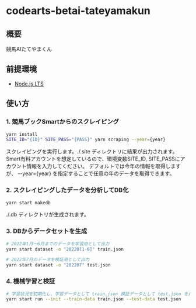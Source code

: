 # codearts-betai-tateyamakun

## 概要

競馬AIたてやまくん

## 前提環境

- [Node.js LTS](https://nodejs.org/ja/download/)

## 使い方

### 1. 競馬ブックSmartからのスクレイピング

```sh
yarn install
SITE_ID="{ID}" SITE_PASS="{PASS}" yarn scraping --year={year}
```

スクレイピングを実行します。./.site ディレクトリに結果が出力されます。
Smart有料アカウントを想定しているので、環境変数SITE_ID, SITE_PASSにアカウント情報を入力してください。
デフォルトでは今年の情報を取得しますが、 --year={year} を指定することで任意の年のデータを取得できます。

### 2. スクレイピングしたデータを分析してDB化

```sh
yarn start makedb
```

./.db ディレクトリが生成されます。

### 3. DBからデータセットを生成


```sh
# 2022年1月～6月までのデータを学習用として出力
yarn start dataset -o "20220[1-6]" train.json

# 2022年7月のデータを検証用として出力
yarn start dataset -o "202207" test.json
```

### 4. 機械学習と検証

```sh
# 学習状況を初期化し、学習データとして train.json 検証データとして test.json を指定する
yarn start run --init --train-data train.json --test-data test.json 
```
